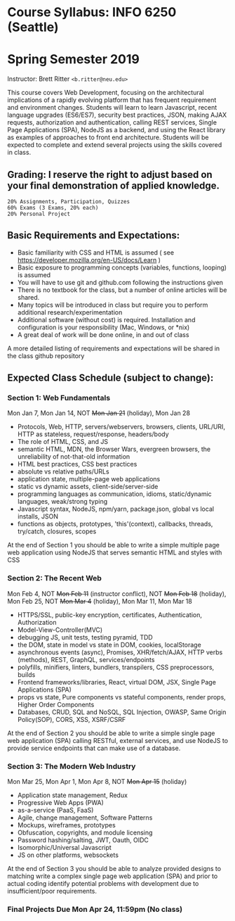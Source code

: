 ﻿# Course Syllabus: INFO 6250 (Seattle)                                            
# Spring Semester 2019
Instructor: Brett Ritter `<b.ritter@neu.edu>`

This course covers Web Development, focusing on the architectural implications of a rapidly evolving platform that has frequent requirement and environment changes. Students will learn to learn Javascript, recent language upgrades (ES6/ES7), security best practices, JSON, making AJAX requests, authorization and authentication, calling REST services, Single Page Applications (SPA), NodeJS as a backend, and using the React library as examples of approaches to front end architecture.  Students will be expected to complete and extend several projects using the skills covered in class.

## Grading: I reserve the right to adjust based on your final demonstration of applied knowledge.  
```
20% Assignments, Participation, Quizzes
60% Exams (3 Exams, 20% each) 
20% Personal Project
```

## Basic Requirements and Expectations:
- Basic familiarity with CSS and HTML is assumed ( see https://developer.mozilla.org/en-US/docs/Learn )  
- Basic exposure to programming concepts (variables, functions, looping) is assumed
- You will have to use git and github.com following the instructions given
- There is no textbook for the class, but a number of online articles will be shared.
- Many topics will be introduced in class but require you to perform additional research/experimentation
- Additional software (without cost) is required.  Installation and configuration is your responsibility (Mac, Windows, or \*nix)
- A great deal of work will be done online, in and out of class

A more detailed listing of requirements and expectations will be shared in the class github repository 

## Expected Class Schedule (subject to change):

### Section 1: Web Fundamentals
Mon Jan 7, Mon Jan 14, NOT ~~Mon Jan 21~~ (holiday), Mon Jan 28
   - Protocols, Web, HTTP, servers/webservers, browsers, clients, URL/URI, HTTP as stateless, request/response, headers/body
   - The role of HTML, CSS, and JS
   - semantic HTML, MDN, the Browser Wars, evergreen browsers, the unreliability of not-that-old information
   - HTML best practices, CSS best practices
   - absolute vs relative paths/URLs
   - application state, multiple-page web applications
   - static vs dynamic assets, client-side/server-side
   - programming languages as communication, idioms, static/dynamic languages, weak/strong typing
   - Javascript syntax, NodeJS, npm/yarn, package.json, global vs local installs, JSON
   - functions as objects, prototypes, 'this'(context), callbacks, threads, try/catch, closures, scopes

At the end of Section 1 you should be able to write a simple multiple page web application using NodeJS that serves semantic HTML and styles with CSS

### Section 2: The Recent Web
Mon Feb 4, NOT ~~Mon Feb 11~~ (instructor conflict), NOT ~~Mon Feb 18~~ (holiday), Mon Feb 25, NOT ~~Mon Mar 4~~ (holiday), Mon Mar 11, Mon Mar 18
   - HTTPS/SSL, public-key encryption, certificates, Authentication, Authorization
   - Model-View-Controller(MVC)
   - debugging JS, unit tests, testing pyramid, TDD
   - the DOM, state in model vs state in DOM, cookies, localStorage
   - asynchronous events (async), Promises, XHR/fetch/AJAX, HTTP verbs (methods), REST, GraphQL, services/endpoints
   - polyfills, minifiers, linters, bundlers, transpilers, CSS preprocessors, builds
   - Frontend frameworks/libraries, React, virtual DOM, JSX, Single Page Applications (SPA)
   - props vs state, Pure components vs stateful components, render props, Higher Order Components
   - Databases, CRUD, SQL and NoSQL, SQL Injection, OWASP, Same Origin Policy(SOP), CORS, XSS, XSRF/CSRF

At the end of Section 2 you should be able to write a simple single page web application (SPA) calling RESTful, external services, and use NodeJS to provide service endpoints that can make use of a database.

### Section 3: The Modern Web Industry
Mon Mar 25, Mon Apr 1, Mon Apr 8, NOT ~~Mon Apr 15~~ (holiday)
 - Application state management, Redux
 - Progressive Web Apps (PWA)
 - as-a-service (PaaS, FaaS)
 - Agile, change management, Software Patterns
 - Mockups, wireframes, prototypes
 - Obfuscation, copyrights, and module licensing
 - Password hashing/salting, JWT, Oauth, OIDC
 - Isomorphic/Universal Javascript 
 - JS on other platforms, websockets

At the end of Section 3 you should be able to analyze provided designs to matching write a complex single page web application (SPA) and prior to actual coding identify potential problems with development due to insufficient/poor requirements.

### Final Projects Due Mon Apr 24, 11:59pm (No class)
